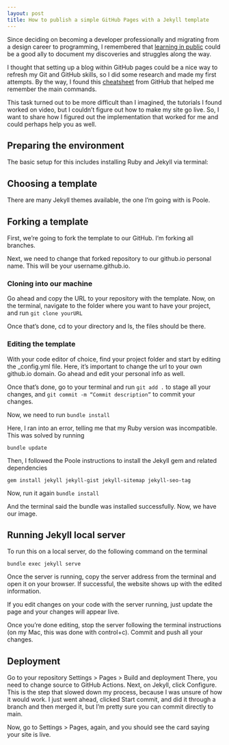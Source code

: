 ```yaml
---
layout: post
title: How to publish a simple GitHub Pages with a Jekyll template
---
```


Since deciding on becoming a developer professionally and migrating from a design career to programming, I remembered that [learning in public](https://www.swyx.io/learn-in-public) could be a good ally to document my discoveries and struggles along the way.

I thought that setting up a blog within GitHub pages could be a nice way to refresh my Git and GitHub skills, so I did some research and made my first attempts. By the way, I found this [cheatsheet](https://education.github.com/git-cheat-sheet-education.pdf) from GitHub that helped me remember the main commands.

This task turned out to be more difficult than I imagined, the tutorials I found worked on video, but I couldn’t figure out how to make my site go live. So, I want to share how I figured out the implementation that worked for me and could perhaps help you as well. 

## Preparing the environment
The basic setup for this includes installing Ruby and Jekyll via terminal:

## Choosing a template
There are many Jekyll themes available, the one I’m going with is Poole.

## Forking a template
First, we’re going to fork the template to our GitHub. I’m forking all branches.

Next, we need to change that forked repository to our github.io personal name. This will be your username.github.io.

### Cloning into our machine
Go ahead and copy the URL to your repository with the template. Now, on the terminal, navigate to the folder where you want to have your project, and run
`git clone yourURL`

Once that’s done, cd to your directory and ls, the files should be there.

### Editing the template
With your code editor of choice, find your project folder and start by editing the _config.yml file. Here, it’s important to change the url to your own github.io domain. Go ahead and edit your personal info as well.

Once that’s done, go to your terminal and run
`git add .`
to stage all your changes, and 
`git commit -m “Commit description”`
to commit your changes.

Now, we need to run
`bundle install`

Here, I ran into an error, telling me that my Ruby version was incompatible. This was solved by running

`bundle update`

Then, I followed the Poole instructions to install the Jekyll gem and related dependencies

`gem install jekyll jekyll-gist jekyll-sitemap jekyll-seo-tag`

Now, run it again
`bundle install`

And the terminal said the bundle was installed successfully.
Now, we have our image.

## Running Jekyll local server
To run this on a local server, do the following command on the terminal

`bundle exec jekyll serve`

Once the server is running, copy the server address from the terminal and open it on your browser. If successful, the website shows up with the edited information.

If you edit changes on your code with the server running, just update the page and your changes will appear live.

Once you’re done editing, stop the server following the terminal instructions (on my Mac, this was done with control+c). Commit and push all your changes.

## Deployment
Go to your repository Settings > Pages > Build and deployment
There, you need to change source to GitHub Actions. Next, on Jekyll, click Configure.
This is the step that slowed down my process, because I was unsure of how it would work. I just went ahead, clicked Start commit, and did it through a branch and then merged it, but I’m pretty sure you can commit directly to main.

Now, go to Settings > Pages, again, and you should see the card saying your site is live.

